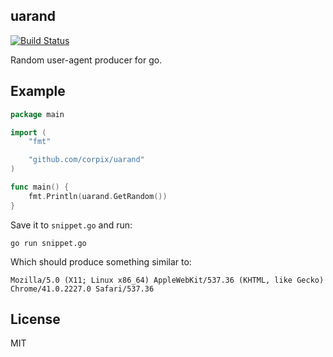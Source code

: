 uarand
----------------

[![Build Status](https://travis-ci.org/corpix/uarand.svg?branch=master)](https://travis-ci.org/corpix/uarand)

Random user-agent producer for go.

## Example

``` go
package main

import (
	"fmt"

	"github.com/corpix/uarand"
)

func main() {
	fmt.Println(uarand.GetRandom())
}
```

Save it to `snippet.go` and run:

``` shell
go run snippet.go
```

Which should produce something similar to:

``` text
Mozilla/5.0 (X11; Linux x86_64) AppleWebKit/537.36 (KHTML, like Gecko) Chrome/41.0.2227.0 Safari/537.36
```

## License

MIT
